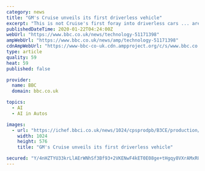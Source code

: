```yaml
---
category: news
title: "GM's Cruise unveils its first driverless vehicle"
excerpt: "This is not Cruise's first foray into driverless cars ... are in a race to launch self-driving cars using the latest artificial intelligence (AI) technologies although they are being held back ..."
publishedDateTime: 2020-01-22T04:24:00Z
webUrl: "https://www.bbc.co.uk/news/technology-51171398"
ampWebUrl: "https://www.bbc.co.uk/news/amp/technology-51171398"
cdnAmpWebUrl: "https://www-bbc-co-uk.cdn.ampproject.org/c/s/www.bbc.co.uk/news/amp/technology-51171398"
type: article
quality: 59
heat: 59
published: false

provider:
  name: BBC
  domain: bbc.co.uk

topics:
  - AI
  - AI in Autos

images:
  - url: "https://ichef.bbci.co.uk/news/1024/cpsprodpb/B3CE/production/_110603064_03063.jpg"
    width: 1024
    height: 576
    title: "GM's Cruise unveils its first driverless vehicle"

secured: "Y/4nHZTYU33krLlAErWNhSf3Bf93+2VKENwF4kET0E08ge+tHgqy8VXrAMxRU5VmxsnKnJAgCaT6FH7H+TLi96olEsFue/4k/6P/heNcTHvDDSPROgsuUynZpVl6jlXiTJleO3fLqi/2XFr3rRcgWFKqkJOZCKRHAYBY9pa05BiWcoel+ufhvPZFcPKuHCAOReSpaZegtRkmY2F3ahV1Z2zd6uoWoyZXUFao9KEA4E96D1vfGM5rBGIU3U535Z6WKeZ7QB4xq6bUKg/6/Qvx5rucF7Q/j444AGjYxO//yrfj7e3xCIDgkRUBR9gddQKa;bs0jRAga6n5Rp53cG6SIPg=="
---
```


